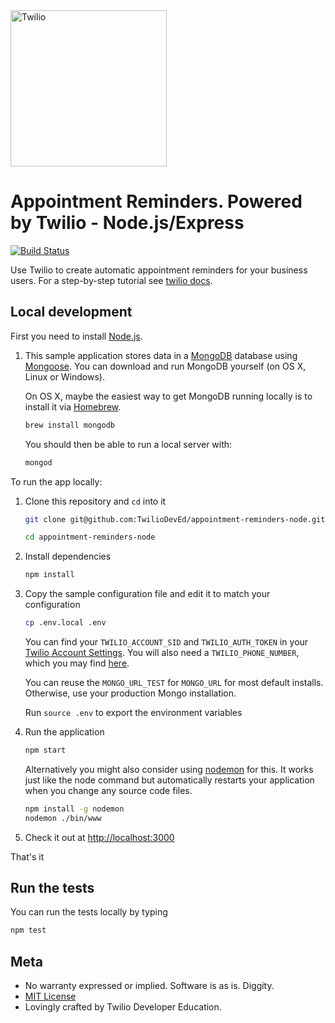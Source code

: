 <a href="https://www.twilio.com">
  <img src="https://static0.twilio.com/marketing/bundles/marketing/img/logos/wordmark-red.svg" alt="Twilio" width="250" />
</a>

# Appointment Reminders. Powered by Twilio - Node.js/Express

[![Build
Status](https://travis-ci.org/TwilioDevEd/appointment-reminders-node.svg?branch=master)](https://travis-ci.org/TwilioDevEd/appointment-reminders-node)


Use Twilio to create automatic appointment reminders for your business users. For a step-by-step tutorial see [twilio docs](https://www.twilio.com/docs/tutorials/walkthrough/appointment-reminders/node/express).


## Local development

First you need to install [Node.js](http://nodejs.org/).

1. This sample application stores data in a [MongoDB](https://www.mongodb.org/) database using [Mongoose](http://mongoosejs.com/). You can download and run MongoDB yourself (on OS X, Linux or Windows).

   On OS X, maybe the easiest way to get MongoDB running locally is to install it via [Homebrew](http://brew.sh/).

   ```bash
   brew install mongodb
   ```
   You should then be able to run a local server with:

   ```bash
   mongod
   ```

To run the app locally:

1. Clone this repository and `cd` into it

   ```bash
   git clone git@github.com:TwilioDevEd/appointment-reminders-node.git

   cd appointment-reminders-node
   ```

1. Install dependencies

    ```bash
    npm install
    ```

1. Copy the sample configuration file and edit it to match your configuration

   ```bash
   cp .env.local .env
   ```
   You can find your `TWILIO_ACCOUNT_SID` and `TWILIO_AUTH_TOKEN` in your
   [Twilio Account Settings](https://www.twilio.com/console).
   You will also need a `TWILIO_PHONE_NUMBER`, which you may find [here](https://www.twilio.com/console/phone-numbers/incoming).

   You can reuse the `MONGO_URL_TEST` for `MONGO_URL` for most default installs. Otherwise, use your production Mongo installation.

   Run `source .env` to export the environment variables

1. Run the application

    ```bash
    npm start
    ```
    Alternatively you might also consider using [nodemon](https://github.com/remy/nodemon) for this. It works just like
    the node command but automatically restarts your application when you change any source code files.

    ```bash
    npm install -g nodemon
    nodemon ./bin/www
    ```

1. Check it out at [http://localhost:3000](http://localhost:3000)

That's it

## Run the tests

You can run the tests locally by typing

```bash
npm test
```

## Meta

* No warranty expressed or implied. Software is as is. Diggity.
* [MIT License](http://www.opensource.org/licenses/mit-license.html)
* Lovingly crafted by Twilio Developer Education.
